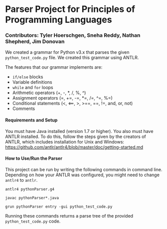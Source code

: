 # Parser Project for Principles of Programming Languages

### Contributors: Tyler Hoerschgen, Sneha Reddy, Nathan Shepherd, Jim Donovan

We created a grammar for Python v3.x that parses the given ` python_test_code.py ` file. We created this grammar using ANTLR.

The features that our grammar implements are:

- `if/else` blocks
- Variable definitions
- `while` and `for` loops
- Arithmetic operators (+, -, *, /, %, ^)
- Assignment operators (=, +=, -=, *=, /=, ^=, %=)
- Conditional statements (<, <==, >, >==, ==, !=, and, or, not)
- Comments

#### Requirements and Setup

You must have Java installed (version 1.7 or higher). You also must have ANTLR installed. To do this, follow the steps given by the creators of ANTLR, which includes installation for Unix and Windows: https://github.com/antlr/antlr4/blob/master/doc/getting-started.md

#### How to Use/Run the Parser

This project can be run by writing the following commands in command line. Depending on how your ANTLR was configured, you might need to change `antlr4` to `antlr`.

```
antlr4 pythonParser.g4
```
```
javac pythonParser*.java
```
```
grun pythonParser entry -gui python_test_code.py
```

Running these commands returns a parse tree of the provided `python_test_code.py` code.
